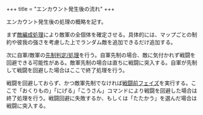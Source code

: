+++
title = "エンカウント発生後の流れ"
+++

エンカウント発生後の処理の概略を記す。

まず[敵編成処理](@/encounter/composition/_index.md)により敵軍の全個体を確定させる。具体的には、マップごとの制約や彼我の強さを考慮した上でランダム敵を追加できるだけ追加する。

次に自軍/敵軍の[先制判定/処理](@/encounter/preemptive/_index.md)を行う。自軍先制の場合、敵に気付かれず戦闘を回避できる可能性がある。敵軍先制の場合は直ちに戦闘に突入する。自軍が先制して戦闘を回避した場合はここで終了処理を行う。

戦闘を回避しておらず、かつ敵軍先制でなければ[戦闘前フェイズ](@/encounter/pre-battle/_index.md)を実行する。ここで「おくりもの」「にげる」「こうさん」コマンドにより戦闘を回避した場合は終了処理を行う。戦闘回避に失敗するか、もしくは「たたかう」を選んだ場合は戦闘に突入する。
